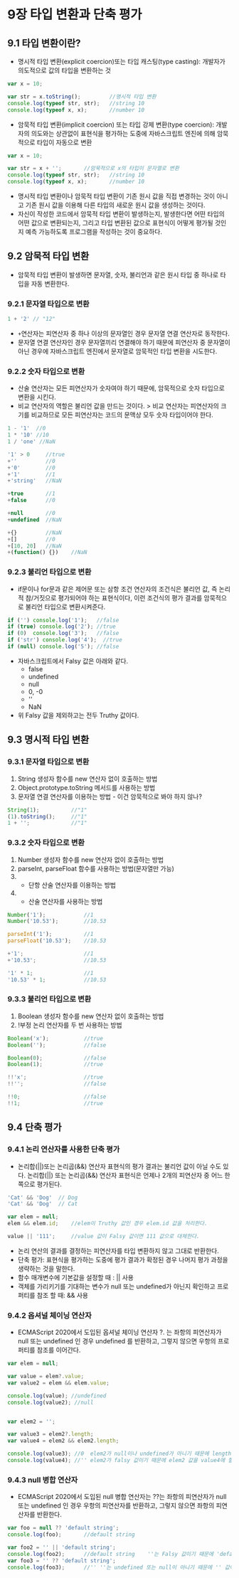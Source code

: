 # 9장 타입 변환과 단축 평가

## 9.1 타입 변환이란?

* 명시적 타입 변환(explicit coercion)또는 타입 캐스팅(type casting): 개발자가 의도적으로 값의 타입을 변환하는 것

```javascript
var x = 10;

var str = x.toString();         //명시적 타입 변환
console.log(typeof str, str);   //string 10
console.log(typeof x, x);       //number 10
```

* 암묵적 타입 변환(implicit coercion) 또는 타입 강제 변환(type coercion): 개발자의 의도와는 상관없이 표현식을 평가하는 도중에 자바스크립트 엔진에 의해 암묵적으로 타입이 자동으로 변환

```javascript
var x = 10;

var str = x + '';       //암묵적으로 x의 타입이 문자열로 변환
console.log(typeof str, str);   //string 10
console.log(typeof x, x);       //number 10
```

* 명시적 타입 변환이나 암묵적 타입 변환이 기존 원시 값을 직접 변경하는 것이 아니고 기존 원시 값을 이용해 다른 타입의 새로운 원시 값을 생성하는 것이다.
* 자신이 작성한 코드에서 암묵적 타입 변환이 발생하는지, 발생한다면 어떤 타입의 어떤 값으로 변환되는지, 그리고 타입 변환된 값으로 표현식이 어떻게 평가될 것인지 예측 가능하도록 프로그램을 작성하는 것이 중요하다.

## 9.2 암묵적 타입 변환

* 암묵적 타입 변환이 발생하면 문자열, 숫자, 불리언과 같은 원시 타입 중 하나로 타입을 자동 변환한다.

### 9.2.1 문자열 타입으로 변환

```javascript
1 + '2' // "12"
```

* `+`연산자는 피연산자 중 하나 이상의 문자열인 경우 문자열 연결 연산자로 동작한다.
* 문자열 연결 연산자인 경우 문자열끼리 연결해야 하기 때문에 피연산자 중 문자열이 아닌 경우에 자바스크립트 엔진에서 문자열로 암묵적인 타입 변환을 시도한다.

### 9.2.2 숫자 타입으로 변환

* 산술 연산자는 모든 피연산자가 숫자여야 하기 때문에, 암묵적으로 숫자 타입으로 변환을 시킨다.
* 비교 연산자의 역할은 불리언 값을 만드는 것이다. > 비교 연산자는 피연산자의 크기를 비교하므로 모든 피연산자는 코드의 문맥상 모두 숫자 타입이어야 한다.

```javascript
1 - '1'  //0
1 * '10' //10
1 / 'one' //NaN

'1' > 0     //true
+''         //0
+'0'        //0
+'1'        //1
+'string'   //NaN

+true       //1
+false      //0

+null       //0
+undefined  //NaN

+{}         //NaN
+[]         //0
+[10, 20]   //NaN
+(function() {})    //NaN
```

### 9.2.3 불리언 타입으로 변환

* if문이나 for문과 같은 제어문 또는 삼항 조건 연산자의 조건식은 불리언 값, 즉 논리적 참/거짓으로 평가되어야 하는 표현식이다, 이런 조건식의 평가 결과를 암묵적으로 불리언 타입으로 변환시켜준다.

```javascript
if ('') console.log('1');   //false
if (true) console.log('2'); //true
if (0)  console.log('3');   //false
if ('str') console.log('4');  //true
if (null) console.log('5'); //false
```

* 자바스크립트에서 Falsy 값은 아래와 같다.
   * false
   * undefined
   * null
   * 0, -0
   * ''
   * NaN
* 위 Falsy 값을 제외하고는 전두 Truthy 값이다.

## 9.3 명시적 타입 변환

### 9.3.1 문자열 타입으로 변환

1. String 생성자 함수를 new 연산자 없이 호출하는 방법
2. Object.prototype.toString 메서드를 사용하는 방법
3. 문자열 연결 연산자를 이용하는 방법 - 이건 암묵적으로 봐야 하지 않나?

```javascript
String(1);          //"1"
(1).toString();     //"1"
1 + '';             //"1"
```

### 9.3.2 숫자 타입으로 변환

1. Number 생성자 함수를 new 연산자 없이 호출하는 방법
2. parseInt, parseFloat 함수를 사용하는 방법(문자열만 가능)
3. + 단항 산술 연산자를 이용하는 방법
4. * 산술 연산자를 사용하는 방법

```javascript
Number('1');            //1
Number('10.53');        //10.53

parseInt('1');          //1
parseFloat('10.53');    //10.53

+'1';                   //1
+'10.53';               //10.53

'1' * 1;                //1
'10.53' * 1;            //10.53
```

### 9.3.3 불리언 타입으로 변환

1. Boolean 생성자 함수를 new 연산자 없이 호출하는 방법
2. !부정 논리 연산자를 두 번 사용하는 방법

```javascript
Boolean('x');           //true
Boolean('');            //false

Boolean(0);             //false
Boolean(1);             //true

!!'x';                  //true
!!'';                   //false

!!0;                    //false
!!1;                    //true
```

## 9.4 단축 평가

### 9.4.1 논리 연산자를 사용한 단축 평가

* 논리합(||)또는 논리곱(&&) 연산자 표현식의 평가 결과는 불리언 값이 아닐 수도 있다. 논리합(||) 또는 논리곱(&&) 연산자 표현식은 언제나 2개의 피연산자 중 어느 한쪽으로 평가된다.

```javascript
'Cat' && 'Dog'  // Dog
'Cat' && 'Dog'  // Cat

var elem = null;
elem && elem.id;    //elem이 Truthy 값인 경우 elem.id 값을 처리한다.

value || '111';     //value 값이 Falsy 값이면 111 값으로 대체한다.
```

* 논리 연산의 결과를 결정하는 피연산자를 타입 변환하지 않고 그대로 반환한다. 
* 단축 평가: 표현식을 평가하는 도중에 평가 결과가 확정된 경우 나머지 평가 과정을 생략하는 것을 말한다.
* 함수 매개변수에 기본값을 설정할 때 : || 사용
* 객체를 가리키기를 기대하는 변수가 null 또는 undefined가 아닌지 확인하고 프로퍼티를 참조 할 때: && 사용

### 9.4.2 옵셔널 체이닝 연산자

* ECMAScript 2020에서 도입된 옵셔널 체이닝 연산자 ?. 는 좌항의 피연산자가 null 또는 undefined 인 경우 undefined 를 반환하고, 그렇지 않으면 우항의 프로퍼티를 참조를 이어간다.

```javascript
var elem = null;

var value = elem?.value;
var value2 = elem && elem.value;

console.log(value); //undefined
console.log(value2); //null


var elem2 = '';

var value3 = elem2?.length;      
var value4 = elem2 && elem2.length;

console.log(value3); //0  elem2가 null이나 undefined가 아니기 때문에 length 속성값을 value3에 할당한다.
console.log(value4); //'' elem2가 falsy 값이기 때문에 elem2 값을 value4에 할당한다.
```

### 9.4.3 null 병합 연산자
* ECMAScript 2020에서 도입된 null 병합 연산자는 ??는 좌항의 피연산자가 null 또는 undefined 인 경우 우항의 피연산자를 반환하고, 그렇지 않으면 좌항의 피연산자를 반환한다.

```javascript
var foo = null ?? 'default string';
console.log(foo);       //default string

var foo2 = '' || 'default string';
console.log(foo2);      //default string    ''는 Falsy 값이기 때문에 'default string'이 foo2에 할당
var foo3 = '' ?? 'default string';
console.log(foo3);      //'' ''는 undefined 또는 null이 아니기 때문에 '' 값이 foo3에 할당
```









